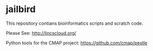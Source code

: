 jailbird
========

This repository contians bioinformatics scripts and scratch code. 

Please See:
http://lincscloud.org/

Python tools for the CMAP project:
https://github.com/cmap/pestle

